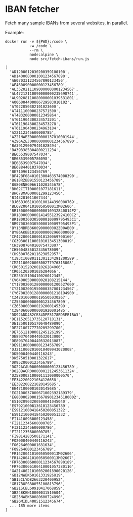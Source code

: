 # IBAN fetcher

Fetch many sample IBANs from several websites, in parallel.

Example:

    docker run -v ${PWD}:/code \
               -w /code \
               --rm \
               node:alpine \
               node src/fetch-ibans/run.js

    [
      'AD1200012030200359100100',
      'AD1400080001001234567890',
      'AE070331234567890123456',
      'AE460090000000123456789',
      'AL35202111090000000001234567',
      'AL47212110090000000235698741',
      'AL90208110080000001039531801',
      'AO06004400006729503010102',
      'AT022050302101023600',
      'AT411100000237571500',
      'AT483200000012345864',
      'AT611904300234573201',
      'AT611904300234573278',
      'AT611904300234963104',
      'AX2112345600000785',
      'AZ21NABZ00000000137010001944',
      'AZ96AZEJ00000000001234567890',
      'BA391290079401028494',
      'BA393385804800211234',
      'BE65539007547034',
      'BE68539005786098',
      'BE68539007547034',
      'BE68844010370034',
      'BE71096123456769',
      'BF42BF0840101300463574000390',
      'BG18RZBB91550123456789',
      'BG80BNBG96611020345678',
      'BH02CITI00001077181611',
      'BH67BMAG00001299123456',
      'BI43201011067444',
      'BJ66BJ0610100100144390000769',
      'BL6820041010050500013M02606',
      'BR1500000000000010932840814P2',
      'BR1800000000141455123924100C2',
      'BR1800360305000010009795493C1',
      'BR9700360305000010009795493P1',
      'BY13NBRB3600900000002Z00AB00',
      'BY86AKBB10100000002966000000',
      'CF4220001000010120069700160',
      'CG3930011000101013451300019',
      'CH3908704016075473007',
      'CH5604835012345678009',
      'CH9300762011623852957',
      'CI93CI0080111301134291200589',
      'CM2110002000300277976315008',
      'CR05015202001026284066',
      'CR051202001026284066',
      'CR23015108410026012345',
      'CV64000500000020108215144',
      'CY17002001280000001200527600',
      'CY21002001950000357001234567',
      'CY67002001280000001218194900',
      'CZ4201000000195505030267',
      'CZ5508000000001234567899',
      'CZ6508000000192000145399',
      'CZ8406000000001920001485',
      'DD92ADD482CB34DFF3178ED5EB1BA3',
      'DE11520513735120710131',
      'DE12500105170648489890',
      'DE27100777770209299700',
      'DE75512108001245126199',
      'DE89370400440532013000',
      'DE89370400440532013087',
      'DE91100000000123456789',
      'DJ2110002010010409943020008',
      'DK5000400440116243',
      'DK5750510001322617',
      'DK9520000123456789',
      'DO22ACAU00000000000123456789',
      'DO28BAGR00000001212453611324',
      'DZ580002100001113000000570',
      'EE342200221034126658',
      'EE382200221020145685',
      'EE471000001020145685',
      'EG2100037000671002392189379',
      'EG800002000156789012345180002',
      'ES1020903200500041045040',
      'ES7921000813610123456789',
      'ES9121000418450200051322',
      'ES9121000418450200051332',
      'FI1410093000123458',
      'FI2112345600000785',
      'FI2112345600000786',
      'FI211235600000785',
      'FI9814283500171141',
      'FO2000400440116243',
      'FO6264600001631634',
      'FO9264600123456789',
      'FR1420041010050500013M02606',
      'FR1420041010050500013M02607',
      'FR7630006000011234567890189',
      'FR7630066100410001057380116',
      'GA2140021010032001890020126',
      'GB12NWBK60161331926819',
      'GB15CLYD82663220400952',
      'GB17BOFS80055100813796',
      'GB21SCBL60910417068859',
      'GB24BKEN10000031510604',
      'GB25NWBK60080600724890',
      'GB26MIDL40051512345674',
      ... 185 more items
    ]
